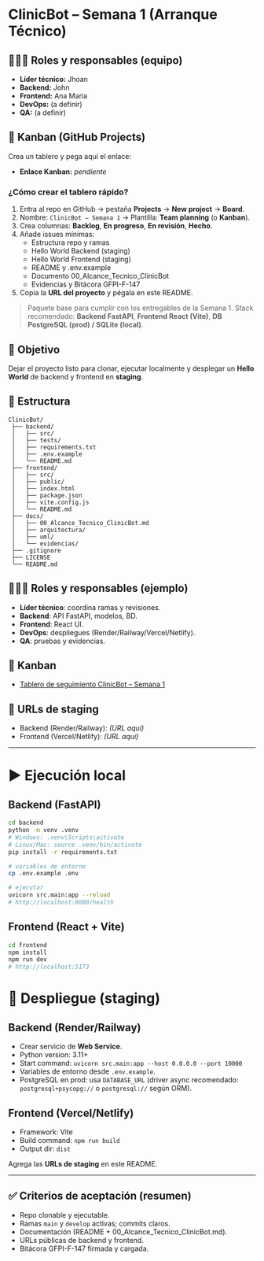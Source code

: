 # ClinicBot – Semana 1 (Arranque Técnico)

## 🧑‍🤝‍🧑 Roles y responsables (equipo)
- **Líder técnico:** Jhoan
- **Backend:** John
- **Frontend:** Ana Maria
- **DevOps:** (a definir)
- **QA:** (a definir)

## 🧩 Kanban (GitHub Projects)
Crea un tablero y pega aquí el enlace:
- **Enlace Kanban:** _pendiente_

### ¿Cómo crear el tablero rápido?
1. Entra al repo en GitHub → pestaña **Projects** → **New project** → **Board**.
2. Nombre: `ClinicBot – Semana 1` → Plantilla: **Team planning** (o **Kanban**).
3. Crea columnas: **Backlog**, **En progreso**, **En revisión**, **Hecho**.
4. Añade issues mínimas:
   - Estructura repo y ramas
   - Hello World Backend (staging)
   - Hello World Frontend (staging)
   - README y .env.example
   - Documento 00_Alcance_Tecnico_ClinicBot
   - Evidencias y Bitácora GFPI-F-147
5. Copia la **URL del proyecto** y pégala en este README.


> Paquete base para cumplir con los entregables de la Semana 1.
> Stack recomendado: **Backend FastAPI**, **Frontend React (Vite)**, **DB PostgreSQL (prod) / SQLite (local)**.

## 📌 Objetivo
Dejar el proyecto listo para clonar, ejecutar localmente y desplegar un **Hello World** de backend y frontend en **staging**.

## 🧱 Estructura
```
ClinicBot/
 ├── backend/
 │   ├── src/
 │   ├── tests/
 │   ├── requirements.txt
 │   ├── .env.example
 │   └── README.md
 ├── frontend/
 │   ├── src/
 │   ├── public/
 │   ├── index.html
 │   ├── package.json
 │   ├── vite.config.js
 │   └── README.md
 ├── docs/
 │   ├── 00_Alcance_Tecnico_ClinicBot.md
 │   ├── arquitectura/
 │   ├── uml/
 │   └── evidencias/
 ├── .gitignore
 ├── LICENSE
 └── README.md
```

## 🧑‍🤝‍🧑 Roles y responsables (ejemplo)
- **Líder técnico**: coordina ramas y revisiones.
- **Backend**: API FastAPI, modelos, BD.
- **Frontend**: React UI.
- **DevOps**: despliegues (Render/Railway/Vercel/Netlify).
- **QA**: pruebas y evidencias.

## 🧩 Kanban
- [Tablero de seguimiento ClinicBot – Semana 1](https://github.com/users/jhoanrrdev/projects/1)


## 🔗 URLs de staging
- Backend (Render/Railway): _(URL aquí)_
- Frontend (Vercel/Netlify): _(URL aquí)_

---

# ▶️ Ejecución local

## Backend (FastAPI)
```bash
cd backend
python -m venv .venv
# Windows: .venv\Scripts\activate
# Linux/Mac: source .venv/bin/activate
pip install -r requirements.txt

# variables de entorno
cp .env.example .env

# ejecutar
uvicorn src.main:app --reload
# http://localhost:8000/health
```

## Frontend (React + Vite)
```bash
cd frontend
npm install
npm run dev
# http://localhost:5173
```

# 🚀 Despliegue (staging)

## Backend (Render/Railway)
- Crear servicio de **Web Service**.
- Python version: 3.11+
- Start command: `uvicorn src.main:app --host 0.0.0.0 --port 10000`
- Variables de entorno desde `.env.example`.
- PostgreSQL en prod: usa `DATABASE_URL` (driver async recomendado: `postgresql+psycopg://` o `postgresql://` según ORM).

## Frontend (Vercel/Netlify)
- Framework: Vite
- Build command: `npm run build`
- Output dir: `dist`

Agrega las **URLs de staging** en este README.

---

## ✅ Criterios de aceptación (resumen)
- Repo clonable y ejecutable.
- Ramas `main` y `develop` activas; commits claros.
- Documentación (README + 00_Alcance_Tecnico_ClinicBot.md).
- URLs públicas de backend y frontend.
- Bitácora GFPI-F-147 firmada y cargada.
```
